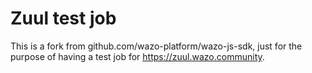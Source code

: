 # Zuul test job



This is a fork from github.com/wazo-platform/wazo-js-sdk, just for the purpose of having a test job for https://zuul.wazo.community.
